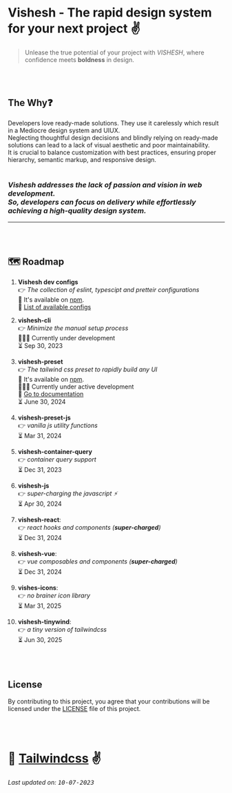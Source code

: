 # **Vishesh** - The rapid design system for your next project ✌

> Unlease the true potential of your project with _VISHESH_, where confidence meets **boldness** in design. <br>

<br><br>

## The Why❓

Developers love ready-made solutions. They use it carelessly which result in a Mediocre design system and UIUX. <br>
Neglecting thoughtful design decisions and blindly relying on ready-made solutions can lead to a lack of visual aesthetic and poor maintainability.<br>
It is crucial to balance customization with best practices, ensuring proper hierarchy, semantic markup, and responsive design.<br><br>

### _Vishesh addresses the lack of passion and vision in web development.<br>So, developers can focus on delivery while effortlessly achieving a high-quality design system._ <br>

---

<br><br>

## 🗺️ Roadmap

1. **Vishesh dev configs** <br>
   👉 _The collection of eslint, typescipt and pretteir configurations_ <br>
   📲 It's available on [npm][npm]. <br>
   📜 [List of available configs][list-of-dev-configs]
2. **vishesh-cli** <br>
   👉 _Minimize the manual setup process_ <br>
   👨🏻‍💻 Currently under development <br>
   ⏳ Sep 30, 2023 <br>
3. **vishesh-preset** <br>
   👉 _The tailwind css preset to rapidly build any UI_ <br>
   📲 It's available on [npm][vishesh-preset-npm]. <br>
   👨🏻‍💻 Currently under active development <br>
   📜 [Go to documentation][vishesh-preset] <br>
   ⏳ June 30, 2024 <br>

4. **vishesh-preset-js** <br>
   👉 _vanilla js utility functions_ <br>
   ⏳ Mar 31, 2024
5. **vishesh-container-query** <br>
   👉 _container query support_ <br>
   ⏳ Dec 31, 2023
6. **vishesh-js** <br>
   👉 _super-charging the javascript ⚡_ <br>
   ⏳ Apr 30, 2024 <br>

7. **vishesh-react**: <br>
   👉 _react hooks and components (**super-charged**)_ <br>
   ⏳ Dec 31, 2024
8. **vishesh-vue**: <br>
   👉 _vue composables and components (**super-charged**)_ <br>
   ⏳ Dec 31, 2024
9. **vishes-icons**: <br>
   👉 _no brainer icon library_ <br>
   ⏳ Mar 31, 2025
10. **vishesh-tinywind**: <br>
    👉 _a tiny version of tailwindcss_ <br>
    ⏳ Jun 30, 2025

<br><br>

## License

By contributing to this project, you agree that your contributions will be licensed under the [LICENSE][license] file of this project.

<br><br>

# 💖 [Tailwindcss][tailwind] ✌️

_Last updated on: <kbd>10-07-2023</kbd>_

[npm]: https://www.npmjs.com/ "NPM website"
[vishesh-preset-npm]: https://npmjs.com/package/vishesh-preset "Vishesh preset on npm registry"
[list-of-dev-configs]: https://github.com/mrjadeja/vishesh/tree/main/src/packages/dev "List of vishesh dev configurations"
[vishesh-preset]: https://github.com/mrjadeja/vishesh/blob/main/src/packages/preset/README.md "Vishesh - tailwind css preset"
[license]: https://github.com/mrjadeja/vishesh/blob/main/LICENSE "License"
[tailwind]: https://tailwindcss.com "Tailwindcss"
